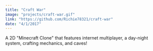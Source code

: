 ```yaml
---
title: "Craft War"
image: "projects/craft-war.gif"
link: "https://github.com/Richie78321/craft-war"
date: "4/1/2017"
---
```


A 2D "Minecraft Clone" that features internet multiplayer, a day-night system, crafting mechanics, and caves!
